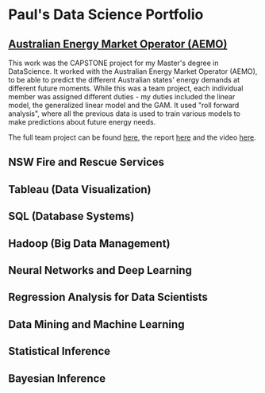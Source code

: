 # Paul's Data Science Portfolio

## [Australian Energy Market Operator (AEMO)](https://github.com/the-rahul-kumar/UNSW-Group-C-Project/tree/main/src/Paul)

This work was the CAPSTONE project for my Master's degree in DataScience.  It worked with the Australian Energy Market Operator (AEMO), to be able to predict the different Australian states' energy demands at different future moments.  While this was a team project, each individual member was assigned different duties - my duties included the linear model, the generalized linear model and the GAM.  It used "roll forward analysis", where all the previous data is used to train various models to make predictions about future energy needs.

The full team project can be found [here](https://github.com/the-rahul-kumar/UNSW-Group-C-Project), the report [here]() and the video [here](). 

## NSW Fire and Rescue Services

## Tableau (Data Visualization)

## SQL (Database Systems)

## Hadoop (Big Data Management)

## Neural Networks and Deep Learning

## Regression Analysis for Data Scientists

## Data Mining and Machine Learning

## Statistical Inference

## Bayesian Inference

